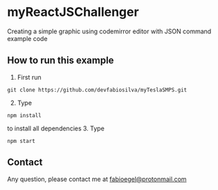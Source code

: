 # myReactJSChallenger
Creating a simple graphic using codemirror editor with JSON command example code
## How to run this example
1. First run 
```
git clone https://github.com/devfabiosilva/myTeslaSMPS.git
```
2. Type
```
npm install
```
to install all dependencies
3. Type
```
npm start
```
## Contact
Any question, please contact me at [fabioegel@protonmail.com](mailto:fabioegel@protonmail.com)

